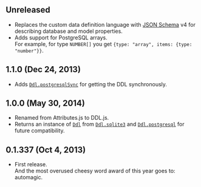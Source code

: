 ## Unreleased
- Replaces the custom data definition language with [JSON Schema][jsonschema] v4
  for describing database and model properties.
- Adds support for PostgreSQL arrays.  
  For example, for type `NUMBER[]` you get
  `{type: "array", items: {type: "number"}}`.

[jsonschema]: http://json-schema.org

## 1.1.0 (Dec 24, 2013)
- Adds [`Ddl.postgresqlSync`][] for getting the DDL synchronously.

[`Ddl.postgresqlSync`]: https://github.com/moll/js-ddl/blob/master/doc/API.md#Ddl.postgresqlSync

## 1.0.0 (May 30, 2014)
- Renamed from Attributes.js to DDL.js.
- Returns an instance of [`Ddl`][] from [`Ddl.sqlite3`][] and
  [`Ddl.postgresql`][] for future compatibility.

[`Ddl`]: https://github.com/moll/js-ddl/blob/master/doc/API.md#Ddl
[`Ddl.postgresql`]: https://github.com/moll/js-ddl/blob/master/doc/API.md#Ddl.postgresql
[`Ddl.sqlite3`]: https://github.com/moll/js-ddl/blob/master/doc/API.md#Ddl.sqlite3

## 0.1.337 (Oct 4, 2013)
- First release.  
  And the most overused cheesy word award of this year goes to: automagic.
